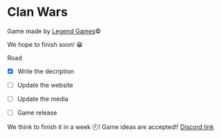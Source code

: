 # Clan Wars
Game made by [Legend Games](https://youtube.com):copyright:

We hope to finish soon! :grin:

Road
- [x] Write the decription
- [ ] Update the website
- [ ] Update the media
- [ ] Game release


We think to finish it in a week :clock9:!
Game ideas are accepted!! [Discord link](https://discord.com/channels/1078238140139048980/1078238140617195521)
